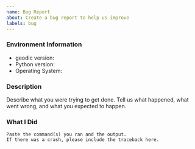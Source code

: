 ```yaml
---
name: Bug Report
about: Create a bug report to help us improve
labels: bug
---
```


<!-- Please search existing issues to avoid creating duplicates. -->

### Environment Information

-   geodic version:
-   Python version:
-   Operating System:

### Description

Describe what you were trying to get done.
Tell us what happened, what went wrong, and what you expected to happen.

### What I Did

```
Paste the command(s) you ran and the output.
If there was a crash, please include the traceback here.
```
